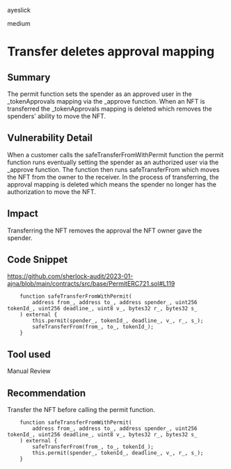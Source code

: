 ayeslick

medium

# Transfer deletes approval mapping

## Summary
The permit function sets the spender as an approved user in the _tokenApprovals mapping via the _approve function. When an NFT is transferred the _tokenApprovals mapping is deleted which removes the spenders' ability to move the NFT.

## Vulnerability Detail
When a customer calls the safeTransferFromWithPermit function the permit function runs eventually setting the spender as an authorized user via the _approve function. The function then runs safeTransferFrom which moves the NFT from the owner to the receiver. In the process of transferring, the approval mapping is deleted which means the spender no longer has the authorization to move the NFT. 

## Impact
Transferring the NFT removes the approval the NFT owner gave the spender.

## Code Snippet
https://github.com/sherlock-audit/2023-01-ajna/blob/main/contracts/src/base/PermitERC721.sol#L119
```solidity
    function safeTransferFromWithPermit(
        address from_, address to_, address spender_, uint256 tokenId_, uint256 deadline_, uint8 v_, bytes32 r_, bytes32 s_
    ) external {
        this.permit(spender_, tokenId_, deadline_, v_, r_, s_);
        safeTransferFrom(from_, to_, tokenId_);
    }
```

## Tool used

Manual Review

## Recommendation
Transfer the NFT before calling the permit function. 
```solidity
    function safeTransferFromWithPermit(
        address from_, address to_, address spender_, uint256 tokenId_, uint256 deadline_, uint8 v_, bytes32 r_, bytes32 s_
    ) external {
        safeTransferFrom(from_, to_, tokenId_);
        this.permit(spender_, tokenId_, deadline_, v_, r_, s_);
    }
```

